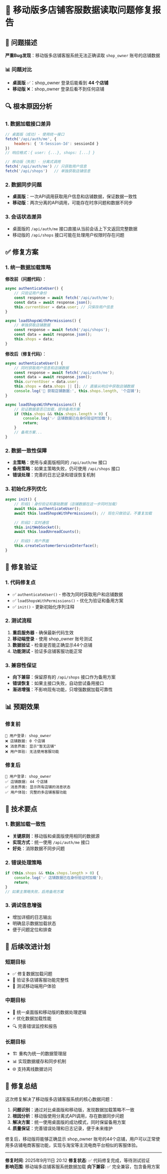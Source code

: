 # 🐛 移动版多店铺客服数据读取问题修复报告

## 🚨 问题描述

**严重Bug发现**：移动版多店铺客服系统无法正确读取 `shop_owner` 账号的店铺数据

### 📊 问题对比
- **桌面版** ✅：shop_owner 登录后能看到 **44 个店铺**
- **移动版** ❌：shop_owner 登录后看不到任何店铺

## 🔍 根本原因分析

### 1. 数据加载接口差异
```javascript
// 桌面版（成功）- 使用统一接口
fetch('/api/auth/me', {
    headers: { 'X-Session-Id': sessionId }
})
// 响应格式：{ user: {...}, shops: [...] }

// 移动版（失败）- 分离式调用
fetch('/api/auth/me') // 只获取用户信息
fetch('/api/shops')   // 单独获取店铺信息
```

### 2. 数据同步问题
- **桌面版**：一次API调用获取用户信息和店铺数据，保证数据一致性
- **移动版**：两次分离的API调用，可能存在时序问题和数据不同步

### 3. 会话状态差异
- 桌面版的 `/api/auth/me` 接口直接从当前会话上下文返回完整数据
- 移动版的 `/api/shops` 接口可能在处理用户权限时存在问题

## ✅ 修复方案

### 1. 统一数据加载策略
**修改前（问题代码）**：
```javascript
async authenticateUser() {
    // 只验证用户身份
    const response = await fetch('/api/auth/me');
    const data = await response.json();
    this.currentUser = data.user; // 只保存用户信息
}

async loadShopsWithPermissions() {
    // 单独获取店铺数据
    const response = await fetch('/api/shops');
    const data = await response.json();
    this.shops = data;
}
```

**修改后（修复代码）**：
```javascript
async authenticateUser() {
    // 同时获取用户信息和店铺数据
    const response = await fetch('/api/auth/me');
    const data = await response.json();
    this.currentUser = data.user;
    this.shops = data.shops || []; // 直接从响应中获取店铺数据
    console.log('🏪 获取店铺数据:', this.shops.length, '个店铺');
}

async loadShopsWithPermissions() {
    // 验证数据是否已加载，提供备用方案
    if (this.shops && this.shops.length > 0) {
        console.log('✅ 店铺数据已在身份验证时加载');
        return;
    }
    // 备用方案...
}
```

### 2. 数据一致性保障
- **主策略**：使用与桌面版相同的 `/api/auth/me` 接口
- **备用策略**：如果主策略失败，仍可使用 `/api/shops` 接口
- **错误处理**：完善的日志记录和错误恢复机制

### 3. 初始化序列优化
```javascript
async init() {
    // 阶段1：身份验证和基础数据（店铺数据在这一步同时加载）
    await this.authenticateUser();
    await this.loadShopsWithPermissions(); // 现在只做验证，不重复加载
    
    // 阶段2：实时通信
    this.initWebSocket();
    await this.loadUnreadCounts();
    
    // 阶段3：用户界面
    this.createCustomerServiceInterface();
}
```

## 🧪 修复验证

### 1. 代码修复点
- ✅ `authenticateUser()` - 修改为同时获取用户和店铺数据
- ✅ `loadShopsWithPermissions()` - 优化为验证和备用方案
- ✅ `init()` - 更新初始化序列注释

### 2. 测试流程
1. **重启服务器** - 确保最新代码生效
2. **移动端登录** - 使用 shop_owner 账号测试
3. **数据验证** - 检查是否能正确显示44个店铺
4. **功能测试** - 验证多店铺客服功能正常

### 3. 兼容性保证
- **向下兼容**：保留原有的 `/api/shops` 接口作为备用方案
- **错误恢复**：如果主接口失败，自动尝试备用接口
- **渐进增强**：不影响现有功能，只增强数据加载可靠性

## 📊 预期效果

### 修复前
```
🔐 用户登录: shop_owner
❌ 店铺数据: 0 个店铺
❌ 消息界面: 显示"暂无店铺"
❌ 用户体验: 无法使用客服功能
```

### 修复后
```
🔐 用户登录: shop_owner
✅ 店铺数据: 44 个店铺
✅ 消息界面: 显示所有店铺的消息状态
✅ 用户体验: 完整的多店铺客服功能
```

## 🎯 技术要点

### 1. 数据加载一致性
- **关键原则**：移动版和桌面版使用相同的数据源
- **实现方式**：统一使用 `/api/auth/me` 接口
- **好处**：消除数据不同步问题

### 2. 错误处理策略
```javascript
if (this.shops && this.shops.length > 0) {
    console.log('✅ 店铺数据已在身份验证时加载');
    return;
}
// 如果主策略失败，启用备用方案
```

### 3. 调试信息增强
- 增加详细的日志输出
- 明确显示数据加载状态
- 便于问题定位和排查

## 🔄 后续改进计划

### 短期目标
- ✅ 修复数据加载问题
- 🔄 验证多店铺客服功能完整性
- 📱 测试移动端用户体验

### 中期目标
- 🎨 统一桌面版和移动版的数据处理逻辑
- ⚡ 优化数据加载性能
- 🔍 完善错误监控和报告

### 长期目标
- 🏗️ 重构为统一的数据管理层
- 📊 实现数据缓存和同步机制
- 🌐 支持离线数据访问

## 📝 修复总结

这次修复解决了移动版多店铺客服系统的核心数据问题：

1. **问题识别**：通过对比桌面版和移动版，发现数据加载策略不一致
2. **根因分析**：移动版使用分离式API调用，存在数据同步问题  
3. **解决方案**：统一使用桌面版的成功模式，同时保留备用方案
4. **质量保证**：完善错误处理和日志记录，便于未来维护

修复后，移动版将能够正确显示 shop_owner 账号的44个店铺，用户可以正常使用多店铺电商客服功能，实现与淘宝等主流电商平台相似的客服体验。

---

**修复时间**: 2025年9月11日 20:12
**修复状态**: ✅ 代码修复完成，等待测试验证  
**影响范围**: 移动端多店铺客服系统数据加载
**向下兼容**: ✅ 完全兼容，包含备用方案

